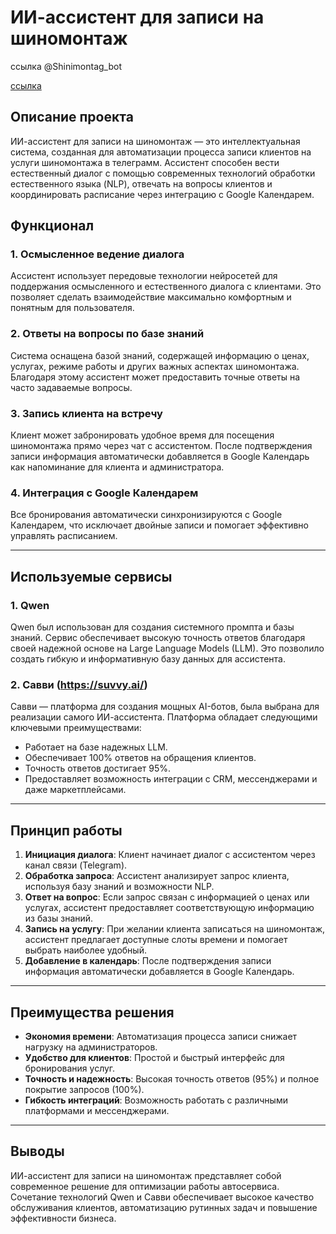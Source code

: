 # ИИ-ассистент для записи на шиномонтаж
ссылка  @Shinimontag_bot

[ссылка
](https://github.com/Andrei-web-front/ai_assistent/blob/main/%D1%87%D0%B0%D1%82%20%D0%B2%20%D1%82%D0%BB%D0%B3.png)


## Описание проекта

ИИ-ассистент для записи на шиномонтаж — это интеллектуальная система, созданная для автоматизации процесса записи клиентов на услуги шиномонтажа в телеграмм. Ассистент способен вести естественный диалог с помощью современных технологий обработки естественного языка (NLP), отвечать на вопросы клиентов и координировать расписание через интеграцию с Google Календарем.

## Функционал

### 1. Осмысленное ведение диалога
Ассистент использует передовые технологии нейросетей для поддержания осмысленного и естественного диалога с клиентами. Это позволяет сделать взаимодействие максимально комфортным и понятным для пользователя.

### 2. Ответы на вопросы по базе знаний
Система оснащена базой знаний, содержащей информацию о ценах, услугах, режиме работы и других важных аспектах шиномонтажа. Благодаря этому ассистент может предоставить точные ответы на часто задаваемые вопросы.

### 3. Запись клиента на встречу
Клиент может забронировать удобное время для посещения шиномонтажа прямо через чат с ассистентом. После подтверждения записи информация автоматически добавляется в Google Календарь как напоминание для клиента и администратора.

### 4. Интеграция с Google Календарем
Все бронирования автоматически синхронизируются с Google Календарем, что исключает двойные записи и помогает эффективно управлять расписанием.

---

## Используемые сервисы

### 1. **Qwen**
Qwen был использован для создания системного промпта и базы знаний. Сервис обеспечивает высокую точность ответов благодаря своей надежной основе на Large Language Models (LLM). Это позволило создать гибкую и информативную базу данных для ассистента.

### 2. **Савви (https://suvvy.ai/)**
Савви — платформа для создания мощных AI-ботов, была выбрана для реализации самого ИИ-ассистента. Платформа обладает следующими ключевыми преимуществами:
- Работает на базе надежных LLM.
- Обеспечивает 100% ответов на обращения клиентов.
- Точность ответов достигает 95%.
- Предоставляет возможность интеграции с CRM, мессенджерами и даже маркетплейсами.

---

## Принцип работы

1. **Инициация диалога**: Клиент начинает диалог с ассистентом через канал связи (Telegram).
2. **Обработка запроса**: Ассистент анализирует запрос клиента, используя базу знаний и возможности NLP.
3. **Ответ на вопрос**: Если запрос связан с информацией о ценах или услугах, ассистент предоставляет соответствующую информацию из базы знаний.
4. **Запись на услугу**: При желании клиента записаться на шиномонтаж, ассистент предлагает доступные слоты времени и помогает выбрать наиболее удобный.
5. **Добавление в календарь**: После подтверждения записи информация автоматически добавляется в Google Календарь.

---

## Преимущества решения

- **Экономия времени**: Автоматизация процесса записи снижает нагрузку на администраторов.
- **Удобство для клиентов**: Простой и быстрый интерфейс для бронирования услуг.
- **Точность и надежность**: Высокая точность ответов (95%) и полное покрытие запросов (100%).
- **Гибкость интеграций**: Возможность работать с различными платформами и мессенджерами.

---

## Выводы

ИИ-ассистент для записи на шиномонтаж представляет собой современное решение для оптимизации работы автосервиса. Сочетание технологий Qwen и Савви обеспечивает высокое качество обслуживания клиентов, автоматизацию рутинных задач и повышение эффективности бизнеса.
